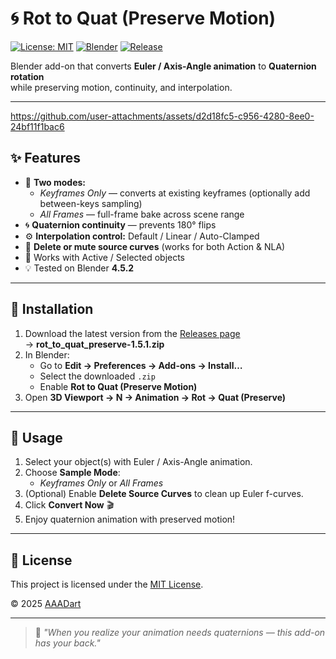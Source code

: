 # 🌀 Rot to Quat (Preserve Motion)

[![License: MIT](https://img.shields.io/badge/license-MIT-blue.svg)](LICENSE)
[![Blender](https://img.shields.io/badge/Blender-4.0%2B-orange.svg)](https://www.blender.org/)
[![Release](https://img.shields.io/github/v/release/AAADart/rot_to_quat_preserve?color=brightgreen)](https://github.com/AAADart/rot_to_quat_preserve/releases/latest)

Blender add-on that converts **Euler / Axis-Angle animation** to **Quaternion rotation**  
while preserving motion, continuity, and interpolation.

---


https://github.com/user-attachments/assets/d2d18fc5-c956-4280-8ee0-24bf11f1bac6


## ✨ Features

- 🧩 **Two modes:**  
  - *Keyframes Only* — converts at existing keyframes (optionally add between-keys sampling)  
  - *All Frames* — full-frame bake across scene range
- 🌀 **Quaternion continuity** — prevents 180° flips  
- ⚙️ **Interpolation control:** Default / Linear / Auto-Clamped  
- 🧭 **Delete or mute source curves** (works for both Action & NLA)
- 🎯 Works with Active / Selected objects  
- 💡 Tested on Blender **4.5.2**

---

## 🧩 Installation

1. Download the latest version from the [Releases page](https://github.com/AAADart/rot_to_quat_preserve/releases/latest)  
   → **rot_to_quat_preserve-1.5.1.zip**
2. In Blender:
   - Go to **Edit → Preferences → Add-ons → Install…**
   - Select the downloaded `.zip`
   - Enable **Rot to Quat (Preserve Motion)**
3. Open **3D Viewport → N → Animation → Rot -> Quat (Preserve)**

---

## 🚀 Usage

1. Select your object(s) with Euler / Axis-Angle animation.  
2. Choose **Sample Mode**:
   - *Keyframes Only* or *All Frames*  
3. (Optional) Enable **Delete Source Curves** to clean up Euler f-curves.  
4. Click **Convert Now** 🎬  
5. Enjoy quaternion animation with preserved motion!

---

## 📜 License

This project is licensed under the [MIT License](LICENSE).

© 2025 [AAADart](https://github.com/AAADart)

---

> 💬 *"When you realize your animation needs quaternions — this add-on has your back."*

